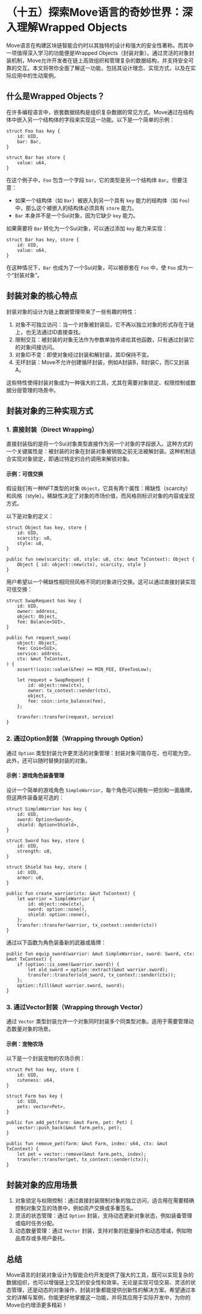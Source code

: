 # （十五）探索Move语言的奇妙世界：深入理解Wrapped Objects

Move语言在构建区块链智能合约时以其独特的设计和强大的安全性著称。而其中一项值得深入学习的功能便是Wrapped Objects（封装对象）。通过灵活的对象封装机制，Move允许开发者在链上高效组织和管理复杂的数据结构，并支持安全可靠的交互。本文将带你全面了解这一功能，包括其设计理念、实现方式，以及在实际应用中的生动案例。

## 什么是Wrapped Objects？

在许多编程语言中，嵌套数据结构是组织复杂数据的常见方式。Move通过在结构体中嵌入另一个结构体的字段来实现这一功能。以下是一个简单的示例：

```move
struct Foo has key {
    id: UID,
    bar: Bar,
}

struct Bar has store {
    value: u64,
}
```

在这个例子中，`Foo` 包含一个字段 `bar`，它的类型是另一个结构体 `Bar`。但要注意：

- 如果一个结构体（如 `Bar`）被嵌入到另一个具有 `key` 能力的结构体（如 `Foo`）中，那么这个被嵌入的结构体必须具有 `store` 能力。
- `Bar` 本身并不是一个Sui对象，因为它缺少 `key` 能力。

如果需要将 `Bar` 转化为一个Sui对象，可以通过添加 `key` 能力来实现：

```move
struct Bar has key, store {
    id: UID,
    value: u64,
}
```

在这种情况下，`Bar` 也成为了一个Sui对象，可以被嵌套在 `Foo` 中，使 `Foo` 成为一个“封装对象”。

## 封装对象的核心特点

封装对象的设计为链上数据管理带来了一些有趣的特性：

1. 对象不可独立访问：当一个对象被封装后，它不再以独立对象的形式存在于链上，也无法通过ID直接查找。
2. 限制交互：被封装的对象无法作为参数单独传递给其他函数，只有通过封装它的对象间接访问。
3. 对象ID不变：即使对象经过封装和解封装，其ID保持不变。
4. 无环封装：Move不允许创建循环封装，例如A封装B，B封装C，而C又封装A。

这些特性使得封装对象成为一种强大的工具，尤其在需要对象锁定、权限控制或数据分层管理的场景中。

## 封装对象的三种实现方式

### 1. 直接封装（Direct Wrapping）

直接封装指的是将一个Sui对象类型直接作为另一个对象的字段嵌入。这种方式的一个关键属性是：被封装的对象在封装对象被销毁之前无法被解封装。这种机制适合实现对象锁定，即通过特定的合约调用来解锁对象。

#### 示例：可信交换

假设我们有一种NFT类型的对象 `Object`，它具有两个属性：稀缺性（scarcity）和风格（style）。稀缺性决定了对象的市场价值，而风格则标识对象的内容或呈现方式。

以下是对象的定义：

```move
struct Object has key, store {
    id: UID,
    scarcity: u8,
    style: u8,
}

public fun new(scarcity: u8, style: u8, ctx: &mut TxContext): Object {
    Object { id: object::new(ctx), scarcity, style }
}
```

用户希望以一个稀缺性相同但风格不同的对象进行交换。这可以通过直接封装实现可信交换：

```move
struct SwapRequest has key {
    id: UID,
    owner: address,
    object: Object,
    fee: Balance<SUI>,
}

public fun request_swap(
    object: Object,
    fee: Coin<SUI>,
    service: address,
    ctx: &mut TxContext,
) {
    assert!(coin::value(&fee) >= MIN_FEE, EFeeTooLow);

    let request = SwapRequest {
        id: object::new(ctx),
        owner: tx_context::sender(ctx),
        object,
        fee: coin::into_balance(fee),
    };

    transfer::transfer(request, service)
}
```

### 2. 通过Option封装（Wrapping through Option）

通过 `Option` 类型封装允许更灵活的对象管理：封装对象可能存在，也可能为空。此外，还可以随时替换封装的对象。

#### 示例：游戏角色装备管理

设计一个简单的游戏角色 `SimpleWarrior`，每个角色可以拥有一把剑和一面盾牌，但这两件装备是可选的：

```move
struct SimpleWarrior has key {
    id: UID,
    sword: Option<Sword>,
    shield: Option<Shield>,
}

struct Sword has key, store {
    id: UID,
    strength: u8,
}

struct Shield has key, store {
    id: UID,
    armor: u8,
}

public fun create_warrior(ctx: &mut TxContext) {
    let warrior = SimpleWarrior {
        id: object::new(ctx),
        sword: option::none(),
        shield: option::none(),
    };
    transfer::transfer(warrior, tx_context::sender(ctx))
}
```

通过以下函数为角色装备新的武器或盾牌：

```move
public fun equip_sword(warrior: &mut SimpleWarrior, sword: Sword, ctx: &mut TxContext) {
    if (option::is_some(&warrior.sword)) {
        let old_sword = option::extract(&mut warrior.sword);
        transfer::transfer(old_sword, tx_context::sender(ctx));
    };
    option::fill(&mut warrior.sword, sword);
}
```

### 3. 通过Vector封装（Wrapping through Vector）

通过 `Vector` 类型封装允许一个对象同时封装多个同类型对象。适用于需要管理动态数量对象的场景。

#### 示例：宠物农场

以下是一个封装宠物的农场示例：

```move
struct Pet has key, store {
    id: UID,
    cuteness: u64,
}

struct Farm has key {
    id: UID,
    pets: vector<Pet>,
}

public fun add_pet(farm: &mut Farm, pet: Pet) {
    vector::push_back(&mut farm.pets, pet);
}

public fun remove_pet(farm: &mut Farm, index: u64, ctx: &mut TxContext) {
    let pet = vector::remove(&mut farm.pets, index);
    transfer::transfer(pet, tx_context::sender(ctx));
}
```

## 封装对象的应用场景

1. 对象锁定与权限控制：通过直接封装限制对象的独立访问，适合用在需要精确控制对象交互的场景中，例如资产交换或多重签名。
2. 灵活的状态管理：通过 `Option` 封装，支持动态更新对象状态，例如装备管理或临时任务分配。
3. 动态数量管理：通过 `Vector` 封装，支持对象的批量操作和动态增减，例如物品库存或多用户委托。

## 总结

Move语言的封装对象设计为智能合约开发提供了强大的工具，既可以实现复杂的数据组织，也可以增强链上交互的安全性和效率。无论是实现可信交易、灵活的状态管理，还是动态的对象操作，封装对象都能提供创新性的解决方案。希望通过本文的详解与案例，你能更好地掌握这一功能，并将其应用于实际开发中，为你的Move合约增添更多精彩！